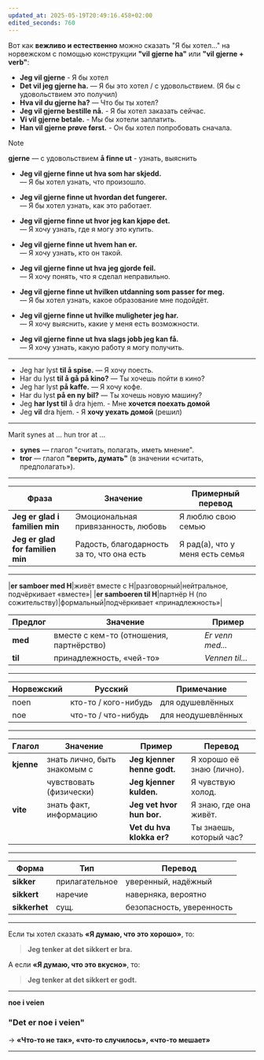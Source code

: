 ```yaml
---
updated_at: 2025-05-19T20:49:16.458+02:00
edited_seconds: 760
---
```

Вот как **вежливо и естественно** можно сказать "Я бы хотел..." на норвежском с помощью конструкции **"vil gjerne ha"** или **"vil gjerne + verb"**:
- **Jeg vil gjerne**  -  Я бы  хотел
- **Det vil jeg gjerne ha.** — Я бы это хотел / с удовольствием.   (Я бы с удовольствием это получил) 
- **Hva vil du gjerne ha?** — Что бы ты хотел?
- **Jeg vil gjerne bestille nå.**  -  Я бы хотел заказать сейчас.      
- **Vi vil gjerne betale.**       -  Мы бы хотели заплатить.          
- **Han vil gjerne prøve først.** - Он бы хотел попробовать сначала. 

> [!NOTE]
> **gjerne** — с удовольствием
> **å finne ut**  -  узнать, выяснить
>  
- **Jeg vil gjerne finne ut hva som har skjedd.**  
    — Я бы хотел узнать, что произошло.    
- **Jeg vil gjerne finne ut hvordan det fungerer.**  
    — Я бы хотел узнать, как это работает.    
- **Jeg vil gjerne finne ut hvor jeg kan kjøpe det.**  
    — Я хочу узнать, где я могу это купить.    
- **Jeg vil gjerne finne ut hvem han er.**  
    — Я хочу узнать, кто он такой.    
- **Jeg vil gjerne finne ut hva jeg gjorde feil.**  
    — Я хочу понять, что я сделал неправильно.    

- **Jeg vil gjerne finne ut hvilken utdanning som passer for meg.**  
    — Я бы хотел узнать, какое образование мне подойдёт.    
- **Jeg vil gjerne finne ut hvilke muligheter jeg har.**  
    — Я хочу выяснить, какие у меня есть возможности.    
- **Jeg vil gjerne finne ut hva slags jobb jeg kan få.**  
    — Я хочу узнать, какую работу я могу получить.

***

- Jeg har lyst **til å spise.** — Я хочу поесть.    
- Har du lyst **til å gå på kino?** — Ты хочешь пойти в кино?    
- Jeg har lyst **på kaffe.** — Я хочу кофе.    
- Har du lyst **på en ny bil?** — Ты хочешь новую машину?   
- Jeg **har lyst til** å dra hjem.  -  Мне **хочется поехать домой**  
- Jeg **vil** dra hjem. -            Я **хочу уехать домой** (решил)    
***
Marit synes at …
hun tror at …

 - **synes** — глагол "считать, полагать, иметь мнение".
 - **tror** — глагол **"верить, думать"** (в значении «считать, предполагать»).
 ***

| Фраза                            | Значение                                   | Примерный перевод               |
| -------------------------------- | ------------------------------------------ | ------------------------------- |
| **Jeg er glad i familien min**   | Эмоциональная привязанность, любовь        | Я люблю свою семью              |
| **Jeg er glad for familien min** | Радость, благодарность за то, что она есть | Я рад(а), что у меня есть семья |
 ***

|**er samboer med H**|живёт вместе с H|разговорный|нейтральное, подчёркивает «вместе»|
|**er samboeren til H**|партнёр H (по сожительству)|формальный|подчёркивает «принадлежность»|

| Предлог | Значение                                 | Пример           |
| ------- | ---------------------------------------- | ---------------- |
| **med** | вместе с кем-то (отношения, партнёрство) | _Er venn med..._ |
| **til** | принадлежность, «чей-то»                 | _Vennen til..._  |
***

| Норвежский | Русский              | Примечание            |
| ---------- | -------------------- | --------------------- |
| noen       | кто-то / кого-нибудь | для одушевлённых      |
| noe        | что-то / что-нибудь  | для неодушевлённых    |

***

|Глагол|Значение|Пример|Перевод|
|---|---|---|---|
|**kjenne**|знать лично, быть знакомым с|**Jeg kjenner henne godt.**|Я хорошо её знаю (лично).|
||чувствовать (физически)|**Jeg kjenner kulden.**|Я чувствую холод.|
|**vite**|знать факт, информацию|**Jeg vet hvor hun bor.**|Я знаю, где она живёт.|
|||**Vet du hva klokka er?**|Ты знаешь, который час?|
***

| Форма         | Тип            | Перевод                   |
| ------------- | -------------- | ------------------------- |
| **sikker**    | прилагательное | уверенный, надёжный       |
| **sikkert**   | наречие        | наверняка, вероятно       |
| **sikkerhet** | сущ.           | безопасность, уверенность |
***
Если ты хотел сказать **«Я думаю, что это хорошо»**, то:
> **Jeg tenker at det sikkert er bra.**

А если **«Я думаю, что это вкусно»**, то:
> **Jeg tenker at det sikkert er godt.**
***

**noe i veien**
### **"Det er noe i veien"**
→ **«Что-то не так», «что-то случилось», «что-то мешает»**
***
